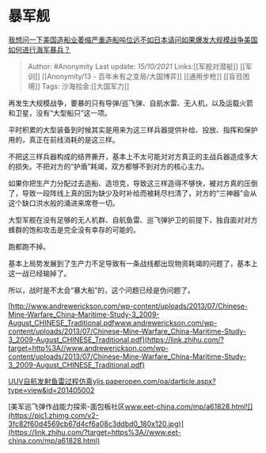# 暴军舰
[我想问一下美国造船业萎缩严重造船吨位远不如日本请问如果爆发大规模战争美国如何进行海军暴兵？](https://www.zhihu.com/question/481101257/answer/2171105422)

> Author: #Anonymity
> Last update: *15/10/2021*
> Links:[[军舰对潜艇]] [[军训]] [[Anonymity/13 - 百年未有之变局/大国博弈]] [[通用步枪]] [[盲目困境]]
> Tags:
> 沙海拾金:[[大国军力]]

再发生大规模战争，要暴的只有导弹/巡飞弹、自航水雷、无人机，以及运载火箭和卫星，没有“大型船只”这一项。

平时积累的大型装备到时候其实是用来为这三样兵器提供补给、投放、指挥和保护用的，真正在前线消耗的是这三样。

不把这三样兵器构成的结界撕开，基本上不太可能对对方真正的主战兵器造成多大的损失。不把对方的“护盾”耗竭，双方都够不到对方的核心主力。

如果你把生产力分配过去造船、造坦克，导致这三样造得不够快，被对方真的压倒了，导致一段阵线上真的因为缺少及时补给而被耗尽扫清了，对方的“三神器”会从这个缺口洪水般的涌进来席卷一切。

大型军舰在没有足够的无人机群、自航鱼雷、巡飞弹护卫的前提下，独自面对对方蜂群的饱和攻击是完全没有幸存的可能的。

跑都跑不掉。

基本上局势发展到了生产力不足导致有一条战线都出现物资耗竭的问题了，基本上这一战已经输掉了。

所以，战时是不太会“暴大船”的，这个问题已经是伪问题了。

[http://www.andrewerickson.com/wp-content/uploads/2013/07/Chinese-Mine-Warfare_China-Maritime-Study-3_2009-August_CHINESE_Traditional.pdf​www.andrewerickson.com/wp-content/uploads/2013/07/Chinese-Mine-Warfare_China-Maritime-Study-3_2009-August_CHINESE_Traditional.pdf](https://link.zhihu.com/?target=http%3A//www.andrewerickson.com/wp-content/uploads/2013/07/Chinese-Mine-Warfare_China-Maritime-Study-3_2009-August_CHINESE_Traditional.pdf)

[UUV自航发射鱼雷过程仿真​yljs.paperopen.com/oa/darticle.aspx?type=view&id=201405002](https://link.zhihu.com/?target=http%3A//yljs.paperopen.com/oa/darticle.aspx%3Ftype%3Dview%26id%3D201405002)

[美军巡飞弹作战能力探索-面包板社区​www.eet-china.com/mp/a61828.html![](https://pic1.zhimg.com/v2-3fc82f60d4569cb67d4cf6a08c3ddbd0_180x120.jpg)](https://link.zhihu.com/?target=https%3A//www.eet-china.com/mp/a61828.html)

